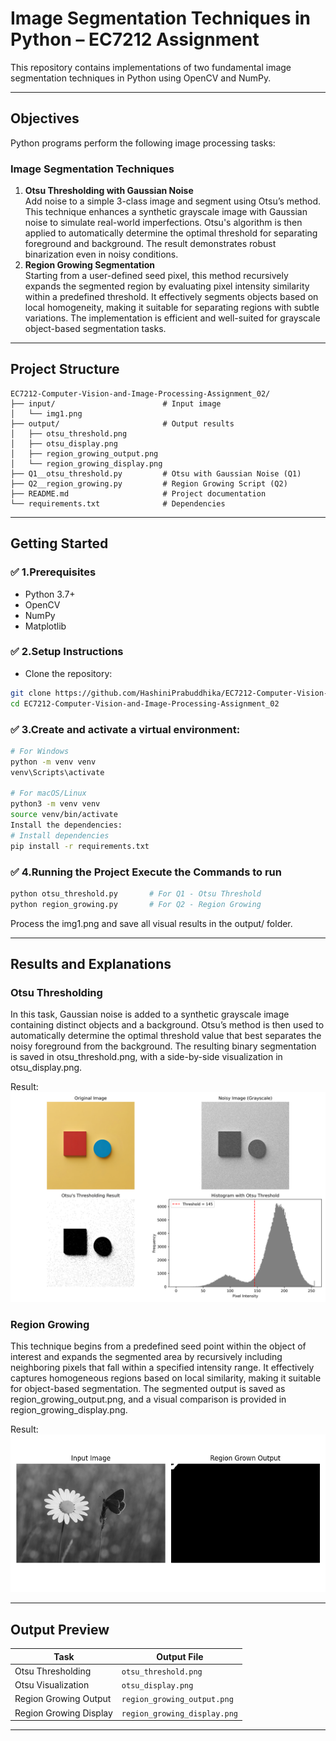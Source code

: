 # Image Segmentation Techniques in Python – EC7212 Assignment

This repository contains implementations of two fundamental image segmentation techniques in Python using OpenCV and NumPy.

---

## Objectives

Python programs perform the following image processing tasks:

### Image Segmentation Techniques
1. **Otsu Thresholding with Gaussian Noise**  
   Add noise to a simple 3-class image and segment using Otsu’s method. 
   This technique enhances a synthetic grayscale image with Gaussian noise to simulate real-world imperfections. Otsu's algorithm is then applied to automatically determine the optimal threshold for separating foreground and background. The result demonstrates robust binarization even in noisy conditions. 
2. **Region Growing Segmentation**  
   Starting from a user-defined seed pixel, this method recursively expands the segmented region by evaluating pixel intensity similarity within a predefined threshold. It effectively segments objects based on local homogeneity, making it suitable for separating regions with subtle variations. The implementation is efficient and well-suited for grayscale object-based segmentation tasks.


---

## Project Structure

```
EC7212-Computer-Vision-and-Image-Processing-Assignment_02/
├── input/                        # Input image
│   └── img1.png
├── output/                       # Output results
│   ├── otsu_threshold.png
│   ├── otsu_display.png
│   ├── region_growing_output.png
│   └── region_growing_display.png
├── Q1__otsu_threshold.py         # Otsu with Gaussian Noise (Q1)
├── Q2__region_growing.py         # Region Growing Script (Q2)
├── README.md                     # Project documentation
└── requirements.txt              # Dependencies
```

---

## Getting Started

### ✅ 1.Prerequisites

- Python 3.7+
- OpenCV
- NumPy
- Matplotlib

### ✅ 2.Setup Instructions

- Clone the repository:

```bash
git clone https://github.com/HashiniPrabuddhika/EC7212-Computer-Vision-and-Image-Processing-Assignment_02.git
cd EC7212-Computer-Vision-and-Image-Processing-Assignment_02
```

### ✅ 3.Create and activate a virtual environment:
```bash
# For Windows
python -m venv venv
venv\Scripts\activate

# For macOS/Linux
python3 -m venv venv
source venv/bin/activate
Install the dependencies:
# Install dependencies
pip install -r requirements.txt
```

### ✅ 4.Running the Project Execute the Commands to run 

```bash
python otsu_threshold.py       # For Q1 - Otsu Threshold
python region_growing.py       # For Q2 - Region Growing
```
Process the img1.png and save all visual results in the output/ folder.

---

## Results and Explanations

### Otsu Thresholding
In this task, Gaussian noise is added to a synthetic grayscale image containing distinct objects and a background. Otsu’s method is then used to automatically determine the optimal threshold value that best separates the noisy foreground from the background. The resulting binary segmentation is saved in otsu_threshold.png, with a side-by-side visualization in otsu_display.png.

Result:
![otsu_display](output/task01_output.png)

### Region Growing
This technique begins from a predefined seed point within the object of interest and expands the segmented area by recursively including neighboring pixels that fall within a specified intensity range. It effectively captures homogeneous regions based on local similarity, making it suitable for object-based segmentation. The segmented output is saved as region_growing_output.png, and a visual comparison is provided in region_growing_display.png.

Result:
![region_growing_display](output/region_growing_display.png)

---

## Output Preview

| Task                    | Output File                   |
|-------------------------|-------------------------------|
| Otsu Thresholding       | `otsu_threshold.png`          |
| Otsu Visualization      | `otsu_display.png`            |
| Region Growing Output   | `region_growing_output.png`   |
| Region Growing Display  | `region_growing_display.png`  |

---
